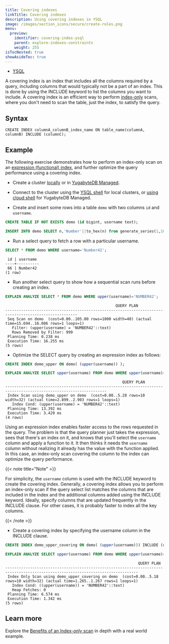 ```yaml
---
title: Covering indexes
linkTitle: Covering indexes
description: Using covering indexes in YSQL
image: /images/section_icons/secure/create-roles.png
menu:
  preview:
    identifier: covering-index-ysql
    parent: explore-indexes-constraints
    weight: 255
isTocNested: true
showAsideToc: true
---
```


<ul class="nav nav-tabs-alt nav-tabs-yb">
  <li >
    <a href="../covering-index-ysql/" class="nav-link active">
      <i class="icon-postgres" aria-hidden="true"></i>
      YSQL
    </a>
  </li>
</ul>

A covering index is an index that includes all the columns required by a query, including columns that would typically not be a part of an index. This is done by using the INCLUDE keyword to list the columns you want to include.
A covering index is an efficient way to perform [index-only](https://wiki.postgresql.org/wiki/Index-only_scans) scans, where you don't need to scan the table, just the index, to satisfy the query.

## Syntax

```ysql
CREATE INDEX columnA_columnB_index_name ON table_name(columnA, columnB) INCLUDE (columnC);
```

## Example

The following exercise demonstrates how to perform an index-only scan on an [expression (functional) index](../expression-index-ysql/), and further optimize the query performance using a covering index.

- Create a cluster [locally](/preview/quick-start/) or in [YugabyteDB Managed](/preview/yugabyte-cloud/cloud-basics/create-clusters-free/).

- Connect to the cluster using the [YSQL shell](/preview/admin/ysqlsh/) for local clusters, or [using cloud shell](/preview/yugabyte-cloud/cloud-connect/connect-cloud-shell/) for YugabyteDB Managed.

- Create and insert some rows into a table `demo` with two columns `id` and `username`.

```sql
CREATE TABLE IF NOT EXISTS demo (id bigint, username text);
```

```sql
INSERT INTO demo SELECT n,'Number'||to_hex(n) from generate_series(1,1000) n;
```

- Run a select query to fetch a row with a particular username.

```sql
SELECT * FROM demo WHERE username='Number42';
```

```output
 id | username
----+----------
 66 | Number42
(1 row)
```

- Run another select query to show how a sequential scan runs before creating an index.

```sql
EXPLAIN ANALYZE SELECT * FROM demo WHERE upper(username)='NUMBER42';
```

```output
                                                 QUERY PLAN
------------------------------------------------------------------------------------------------------
 Seq Scan on demo  (cost=0.00..105.00 rows=1000 width=40) (actual time=15.694..16.086 rows=1 loops=1)
   Filter: (upper(username) = 'NUMBER42'::text)
   Rows Removed by Filter: 999
 Planning Time: 0.238 ms
 Execution Time: 16.255 ms
(5 rows)
```

- Optimize the SELECT query by creating an expression index as follows:

```sql
CREATE INDEX demo_upper ON demo( (upper(username)) );
```

```sql
EXPLAIN ANALYZE SELECT upper(username) FROM demo WHERE upper(username)='NUMBER42';
```

```output
                                                    QUERY PLAN
-------------------------------------------------------------------------------------------------------------------
 Index Scan using demo_upper on demo  (cost=0.00..5.28 rows=10 width=32) (actual time=2.899..2.903 rows=1 loops=1)
   Index Cond: (upper(username) = 'NUMBER42'::text)
 Planning Time: 13.392 ms
 Execution Time: 3.429 ms
(4 rows)
```

Using an expression index enables faster access to the rows requested in the query. The problem is that the query planner just takes the expression, sees that there's an index on it, and knows that you'll select the `username` column and apply a function to it. It then thinks it needs the `username` column without realizing it already has the value with the function applied. In this case, an index-only scan covering the column to the index can optimize the query performance.

{{< note title="Note" >}}

For simplicity, the `username` column is used with the INCLUDE keyword to create the covering index. Generally, a covering index allows you to perform an index-only scan if the query select list matches the columns that are included in the index and the additional columns added using the INCLUDE keyword.
Ideally, specify columns that are updated frequently in the INCLUDE clause. For other cases, it is probably faster to index all the key columns.

{{< /note >}}

- Create a covering index by specifying the username column in the INCLUDE clause.

```sql
CREATE INDEX demo_upper_covering ON demo( (upper(username))) INCLUDE (username);
```

```sql
EXPLAIN ANALYZE SELECT upper(username) FROM demo WHERE upper(username)='NUMBER42';
```

```output
                                                           QUERY PLAN
---------------------------------------------------------------------------------------------------------------------------------
 Index Only Scan using demo_upper_covering on demo  (cost=0.00..5.18 rows=10 width=32) (actual time=1.265..1.267 rows=1 loops=1)
   Index Cond: ((upper(username)) = 'NUMBER42'::text)
   Heap Fetches: 0
 Planning Time: 6.574 ms
 Execution Time: 1.342 ms
(5 rows)
```

## Learn more

Explore the [Benefits of an Index-only scan](https://blog.yugabyte.com/how-a-distributed-sql-database-boosts-secondary-index-queries-with-index-only-scan/) in depth with a real world example.

